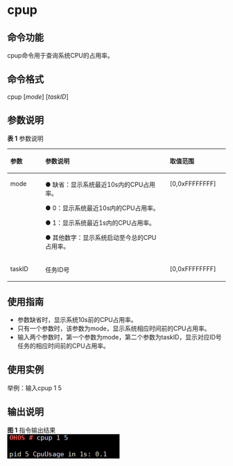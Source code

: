 # cpup<a name="ZH-CN_TOPIC_0000001051451546"></a>

## 命令功能<a name="section1842161614217"></a>

cpup命令用于查询系统CPU的占用率。

## 命令格式<a name="section5629527427"></a>

cpup \[_mode_\] \[_taskID_\]

## 参数说明<a name="section133651361023"></a>

**表 1**  参数说明

<a name="table3774mcpsimp"></a>
<table><thead align="left"><tr id="row3780mcpsimp"><th class="cellrowborder" valign="top" width="16%" id="mcps1.2.4.1.1"><p id="p3782mcpsimp"><a name="p3782mcpsimp"></a><a name="p3782mcpsimp"></a>参数</p>
</th>
<th class="cellrowborder" valign="top" width="56.99999999999999%" id="mcps1.2.4.1.2"><p id="p3784mcpsimp"><a name="p3784mcpsimp"></a><a name="p3784mcpsimp"></a>参数说明</p>
</th>
<th class="cellrowborder" valign="top" width="27%" id="mcps1.2.4.1.3"><p id="p3786mcpsimp"><a name="p3786mcpsimp"></a><a name="p3786mcpsimp"></a>取值范围</p>
</th>
</tr>
</thead>
<tbody><tr id="row3787mcpsimp"><td class="cellrowborder" valign="top" width="16%" headers="mcps1.2.4.1.1 "><p id="p3789mcpsimp"><a name="p3789mcpsimp"></a><a name="p3789mcpsimp"></a>mode</p>
</td>
<td class="cellrowborder" valign="top" width="56.99999999999999%" headers="mcps1.2.4.1.2 "><p id="p168830912393"><a name="p168830912393"></a><a name="p168830912393"></a>● 缺省：显示系统最近10s内的CPU占用率。</p>
<p id="p1522761212395"><a name="p1522761212395"></a><a name="p1522761212395"></a>● 0：显示系统最近10s内的CPU占用率。</p>
<p id="p325915149394"><a name="p325915149394"></a><a name="p325915149394"></a>● 1：显示系统最近1s内的CPU占用率。</p>
<p id="p3791mcpsimp"><a name="p3791mcpsimp"></a><a name="p3791mcpsimp"></a>● 其他数字：显示系统启动至今总的CPU 占用率。</p>
</td>
<td class="cellrowborder" valign="top" width="27%" headers="mcps1.2.4.1.3 "><p id="p3794mcpsimp"><a name="p3794mcpsimp"></a><a name="p3794mcpsimp"></a>[0,0xFFFFFFFF]</p>
</td>
</tr>
<tr id="row3795mcpsimp"><td class="cellrowborder" valign="top" width="16%" headers="mcps1.2.4.1.1 "><p id="p3797mcpsimp"><a name="p3797mcpsimp"></a><a name="p3797mcpsimp"></a>taskID</p>
</td>
<td class="cellrowborder" valign="top" width="56.99999999999999%" headers="mcps1.2.4.1.2 "><p id="p3799mcpsimp"><a name="p3799mcpsimp"></a><a name="p3799mcpsimp"></a>任务ID号</p>
</td>
<td class="cellrowborder" valign="top" width="27%" headers="mcps1.2.4.1.3 "><p id="p3802mcpsimp"><a name="p3802mcpsimp"></a><a name="p3802mcpsimp"></a>[0,0xFFFFFFFF]</p>
</td>
</tr>
</tbody>
</table>

## 使用指南<a name="section156611948521"></a>

-   参数缺省时，显示系统10s前的CPU占用率。
-   只有一个参数时，该参数为mode，显示系统相应时间前的CPU占用率。
-   输入两个参数时，第一个参数为mode，第二个参数为taskID，显示对应ID号任务的相应时间前的CPU占用率。

## 使用实例<a name="section68501605319"></a>

举例：输入cpup 1 5

## 输出说明<a name="section19871522144219"></a>

**图 1**  指令输出结果<a name="fig1251224812504"></a>  
![](figures/指令输出结果.png "指令输出结果")


